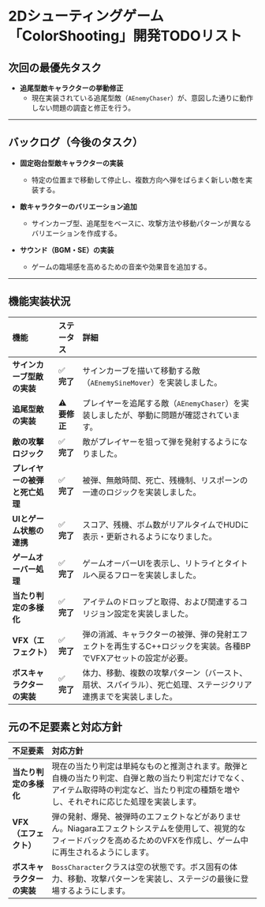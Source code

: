 # 2Dシューティングゲーム「ColorShooting」開発TODOリスト

## 次回の最優先タスク

- **追尾型敵キャラクターの挙動修正**
  - 現在実装されている追尾型敵（`AEnemyChaser`）が、意図した通りに動作しない問題の調査と修正を行う。

---

## バックログ（今後のタスク）

- **固定砲台型敵キャラクターの実装**
  - 特定の位置まで移動して停止し、複数方向へ弾をばらまく新しい敵を実装する。

- **敵キャラクターのバリエーション追加**
  - サインカーブ型、追尾型をベースに、攻撃方法や移動パターンが異なるバリエーションを作成する。

- **サウンド（BGM・SE）の実装**
  - ゲームの臨場感を高めるための音楽や効果音を追加する。

---

## 機能実装状況

| 機能 | ステータス | 詳細 |
| :--- | :--- | :--- |
| **サインカーブ型敵の実装** | ✅ **完了** | サインカーブを描いて移動する敵（`AEnemySineMover`）を実装しました。 |
| **追尾型敵の実装** | ⚠️ **要修正** | プレイヤーを追尾する敵（`AEnemyChaser`）を実装しましたが、挙動に問題が確認されています。 |
| **敵の攻撃ロジック** | ✅ **完了** | 敵がプレイヤーを狙って弾を発射するようになりました。 |
| **プレイヤーの被弾と死亡処理** | ✅ **完了** | 被弾、無敵時間、死亡、残機制、リスポーンの一連のロジックを実装しました。 |
| **UIとゲーム状態の連携** | ✅ **完了** | スコア、残機、ボム数がリアルタイムでHUDに表示・更新されるようになりました。 |
| **ゲームオーバー処理** | ✅ **完了** | ゲームオーバーUIを表示し、リトライとタイトルへ戻るフローを実装しました。 |
| **当たり判定の多様化** | ✅ **完了** | アイテムのドロップと取得、および関連するコリジョン設定を実装しました。 |
| **VFX（エフェクト）** | ✅ **完了** | 弾の消滅、キャラクターの被弾、弾の発射エフェクトを再生するC++ロジックを実装。各種BPでVFXアセットの設定が必要。 |
| **ボスキャラクターの実装** | ✅ **完了** | 体力、移動、複数の攻撃パターン（バースト、扇状、スパイラル）、死亡処理、ステージクリア連携までを実装しました。 |

## 元の不足要素と対応方針

| 不足要素 | 対応方針 |
| :--- | :--- |
| **当たり判定の多様化** | 現在の当たり判定は単純なものと推測されます。敵弾と自機の当たり判定、自弾と敵の当たり判定だけでなく、アイテム取得時の判定など、当たり判定の種類を増やし、それぞれに応じた処理を実装します。 |
| **VFX（エフェクト）** | 弾の発射、爆発、被弾時のエフェクトなどがありません。Niagaraエフェクトシステムを使用して、視覚的なフィードバックを高めるためのVFXを作成し、ゲーム中に再生されるようにします。 |
| **ボスキャラクターの実装** | `BossCharacter`クラスは空の状態です。ボス固有の体力、移動、攻撃パターンを実装し、ステージの最後に登場するようにします。 |